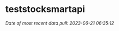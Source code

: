 
<!-- README.md is generated from README.Rmd. Please edit that file -->

# teststocksmartapi

*Date of most recent data pull: 2023-06-21 06:35:12*
